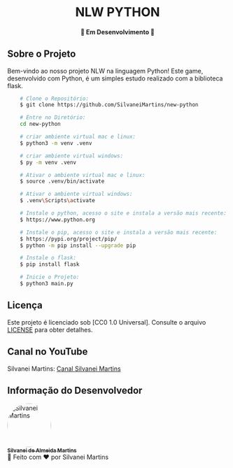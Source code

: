 <h1 align="center">
    NLW PYTHON
</h1>

<h4 align="center">
    🚀 Em Desenvolvimento 🚀
</h4>

## Sobre o Projeto

Bem-vindo ao nosso projeto NLW na linguagem Python! Este game, desenvolvido com Python, é um simples estudo realizado com a biblioteca flask.


```bash
    # Clone o Repositório:
    $ git clone https://github.com/SilvaneiMartins/new-python

    # Entre no Diretório:
    cd new-python

    # criar ambiente virtual mac e linux:
    $ python3 -m venv .venv

    # criar ambiente virtual windows:
    $ py -m venv .venv

    # Ativar o ambiente virtual mac e linux:
    $ source .venv/bin/activate

    # Ativar o ambiente virtual windows:
    $ .venv\Scripts\activate

    # Instale o python, acesso o site e instala a versão mais recente:
    $ https://www.python.org

    # Instale o pip, acesso o site e instala a versão mais recente:
    $ https://pypi.org/project/pip/
    $ python -m pip install --upgrade pip

    # Instale o flask:
    $ pip install flask

    # Inicie o Projeto:
    $ python3 main.py
```

## Licença

Este projeto é licenciado sob [CC0 1.0 Universal]. Consulte o arquivo [LICENSE]( https://github.com/SilvaneiMartins/sam-fitness/blob/master/LICENSE) para obter detalhes.

## Canal no YouTube

Silvanei Martins: [Canal Silvanei Martins](https://www.youtube.com/channel/UCmYDvec1_liMzbQcbXtuLmg/videos)

## Informação do Desenvolvedor

<a href="https://github.com/SilvaneiMartins">
    <img
        style="border-radius:50%"
        src="https://github.com/SilvaneiMartins.png"
        width="100px;"
        alt="Silvanei Martins"
    />
    <br />
    <sub>
        <b>Silvanei de Almeida Martins</b>
    </sub>
</a>
     <a href="https://github.com/SilvaneiMartins" title="Silvanei martins" >
 </a>
<br />
🚀 Feito com ❤️ por Silvanei Martins
